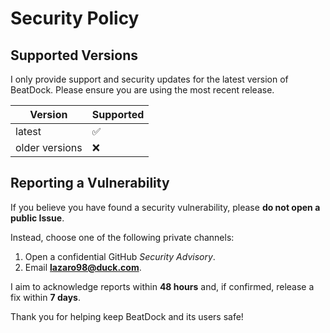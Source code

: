# Security Policy

## Supported Versions
I only provide support and security updates for the latest version of BeatDock. Please ensure you are using the most recent release.

| Version | Supported |
| ------- | --------- |
| latest  | ✅ |
| older versions | ❌ |

## Reporting a Vulnerability
If you believe you have found a security vulnerability, please **do not open a public Issue**.

Instead, choose one of the following private channels:

1. Open a confidential GitHub *Security Advisory*.
2. Email **lazaro98@duck.com**.

I aim to acknowledge reports within **48&nbsp;hours** and, if confirmed, release a fix within **7&nbsp;days**.

Thank you for helping keep BeatDock and its users safe! 